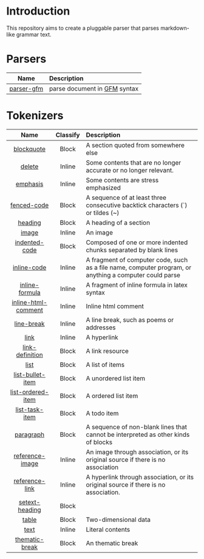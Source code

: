 # Introduction

This repository aims to create a pluggable parser that parses markdown-like grammar text.


# Parsers

   Name           | Description
  :--------------:|:----------------------
   [parser-gfm][] | parse document in [GFM][] syntax


# Tokenizers

   Name                     | Classify  | Description
  :------------------------:|:---------:|:--------------
   [blockquote][]           | Block     | A section quoted from somewhere else
   [delete][]               | Inline    | Some contents that are no longer accurate or no longer relevant.
   [emphasis][]             | Inline    | Some contents are stress emphasized
   [fenced-code][]          | Block     | A sequence of at least three consecutive backtick characters (`) or tildes (~)
   [heading][]              | Block     | A heading of a section
   [image][]                | Inline    | An image
   [indented-code][]        | Block     | Composed of one or more indented chunks separated by blank lines
   [inline-code][]          | Inline    | A fragment of computer code, such as a file name, computer program, or anything a computer could parse
   [inline-formula][]       | Inline    | A fragment of inline formula in latex syntax
   [inline-html-comment][]  | Inline    | Inline html comment
   [line-break][]           | Inline    | A line break, such as poems or addresses
   [link][]                 | Inline    | A hyperlink
   [link-definition][]      | Block     | A link resource
   [list][]                 | Block     | A list of items
   [list-bullet-item][]     | Block     | A unordered list item
   [list-ordered-item][]    | Block     | A ordered list item
   [list-task-item][]       | Block     | A todo item
   [paragraph][]            | Block     | A sequence of non-blank lines that cannot be interpreted as other kinds of blocks
   [reference-image][]      | Inline    | An image through association, or its original source if there is no association
   [reference-link][]       | Inline    | A hyperlink through association, or its original source if there is no association.
   [setext-heading][]       | Block     |
   [table][]                | Block     | Two-dimensional data
   [text][]                 | Inline    | Literal contents
   [thematic-break][]       | Block     | An thematic break

<!-- Parsers link definitions -->
[parser-gfm]: https://github.com/guanghechen/yozora/tree/master/packages/parser-gfm#readme

<!-- tokenizers link definitions -->
[blockquote]: https://github.com/guanghechen/yozora/tree/master/tokenizers/blockquote#readme
[delete]: https://github.com/guanghechen/yozora/tree/master/tokenizers/delete#readme
[emphasis]: https://github.com/guanghechen/yozora/tree/master/tokenizers/emphasis#readme
[fenced-code]: https://github.com/guanghechen/yozora/tree/master/tokenizers/fenced-code#readme
[heading]: https://github.com/guanghechen/yozora/tree/master/tokenizers/heading#readme
[image]: https://github.com/guanghechen/yozora/tree/master/tokenizers/image#readme
[indented-code]: https://github.com/guanghechen/yozora/tree/master/tokenizers/indented-code#readme
[inline-code]: https://github.com/guanghechen/yozora/tree/master/tokenizers/inline-code#readme
[inline-formula]: https://github.com/guanghechen/yozora/tree/master/tokenizers/inline-formula#readme
[inline-html-comment]: https://github.com/guanghechen/yozora/tree/master/tokenizers/inline-html-comment#readme
[line-break]: https://github.com/guanghechen/yozora/tree/master/tokenizers/line-break#readme
[link]: https://github.com/guanghechen/yozora/tree/master/tokenizers/link#readme
[link-definition]: https://github.com/guanghechen/yozora/tree/master/tokenizers/link-definition#readme
[list]: https://github.com/guanghechen/yozora/tree/master/tokenizers/list#readme
[list-bullet-item]: https://github.com/guanghechen/yozora/tree/master/tokenizers/list-bullet-item#readme
[list-ordered-item]: https://github.com/guanghechen/yozora/tree/master/tokenizers/list-ordered-item#readme
[list-task-item]: https://github.com/guanghechen/yozora/tree/master/tokenizers/list-task-item#readme
[paragraph]: https://github.com/guanghechen/yozora/tree/master/tokenizers/paragraph#readme
[reference-image]: https://github.com/guanghechen/yozora/tree/master/tokenizers/reference-image#readme
[reference-link]: https://github.com/guanghechen/yozora/tree/master/tokenizers/reference-link#readme
[setext-heading]: https://github.com/guanghechen/yozora/tree/master/tokenizers/setext-heading#readme
[table]: https://github.com/guanghechen/yozora/tree/master/tokenizers/table#readme
[text]: https://github.com/guanghechen/yozora/tree/master/tokenizers/text#readme
[thematic-break]: https://github.com/guanghechen/yozora/tree/master/tokenizers/thematic-break#readme


<!-- Other external link definitions -->
[GFM]: https://github.github.com/gfm
